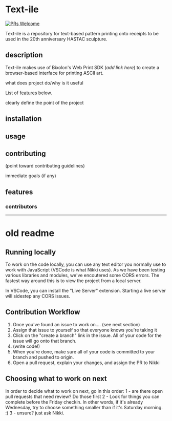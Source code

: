 # Text-ile
[![PRs Welcome](https://img.shields.io/badge/PRs-welcome-brightgreen.svg?style=flat-square)](https://makeapullrequest.com)

Text-ile is a repository for text-based pattern printing onto receipts to be used in the 20th anniversary HASTAC sculpture.

## description
Text-ile makes use of Bixolon's Web Print SDK (*add link here*) to create a browser-based interface for printing ASCII art.

what does project do/why is it useful

List of [features](#features) below.

clearly define the point of the project
## installation
## usage 
## contributing
(point toward contributing guidelines)

immediate goals (if any)
## features
### contributors




<hr>

# old readme

## Running locally
To work on the code locally, you can use any text editor you normally use to work with JavaScript (VSCode is what Nikki uses).  As we have been testing various libraries and modules, we've encoutered some CORS errors.  The fastest way around this is to view the project from a local server.

In VSCode, you can install the "Live Server" extension.  Starting a live server will sidestep any CORS issues.


## Contribution Workflow
1. Once you've found an issue to work on.... (see next section)
2. Assign that issue to yourself so that everyone knows you're taking it
3. Click on the "create a branch" link in the issue.  All of your code for the issue will go onto that branch.
4. (write code!)
5. When you're done, make sure all of your code is committed to your branch and pushed to origin. 
6. Open a pull request, explain your changes, and assign the PR to Nikki


## Choosing what to work on next
In order to decide what to work on next, go in this order:
1 - are there open pull requests that need review? Do those first
2 - Look for things you can complete before the Friday checkin.  In other words, if it's already Wednesday, try to choose something smaller than if it's Saturday morning. :) 
3 - unsure? just ask Nikki. 
